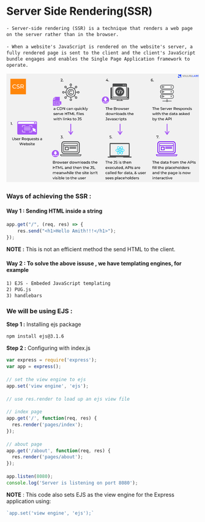 # Server Side Rendering(SSR)

    - Server-side rendering (SSR) is a technique that renders a web page on the server rather than in the browser. 
    
    - When a website's JavaScript is rendered on the website's server, a fully rendered page is sent to the client and the client's JavaScript bundle engages and enables the Single Page Application framework to operate.

<img src="./assets/Pic-1.png" />

### Ways of achieving the SSR : 

#### Way 1 : Sending HTML inside a string
```javascript
app.get("/", (req, res) => {
    res.send("<h1>Hello Amith!!!</h1>");
});
```
__NOTE :__ This is not an efficient method the send HTML to the client.

#### Way 2 : To solve the above issuse , we have templating engines, for example 
    1) EJS - Embeded JavaScript templating
    2) PUG.js
    3) handlebars

### We will be using EJS : 
__Step 1 :__ Installing ejs package
```bash
npm install ejs@3.1.6
```

__Step 2 :__ Configuring with index.js
```javascript
var express = require('express');
var app = express();

// set the view engine to ejs
app.set('view engine', 'ejs');

// use res.render to load up an ejs view file

// index page
app.get('/', function(req, res) {
  res.render('pages/index');
});

// about page
app.get('/about', function(req, res) {
  res.render('pages/about');
});

app.listen(8080);
console.log('Server is listening on port 8080');
```

__NOTE__ : This code also sets EJS as the view engine for the Express application using:
```javascript
`app.set('view engine', 'ejs');`
```